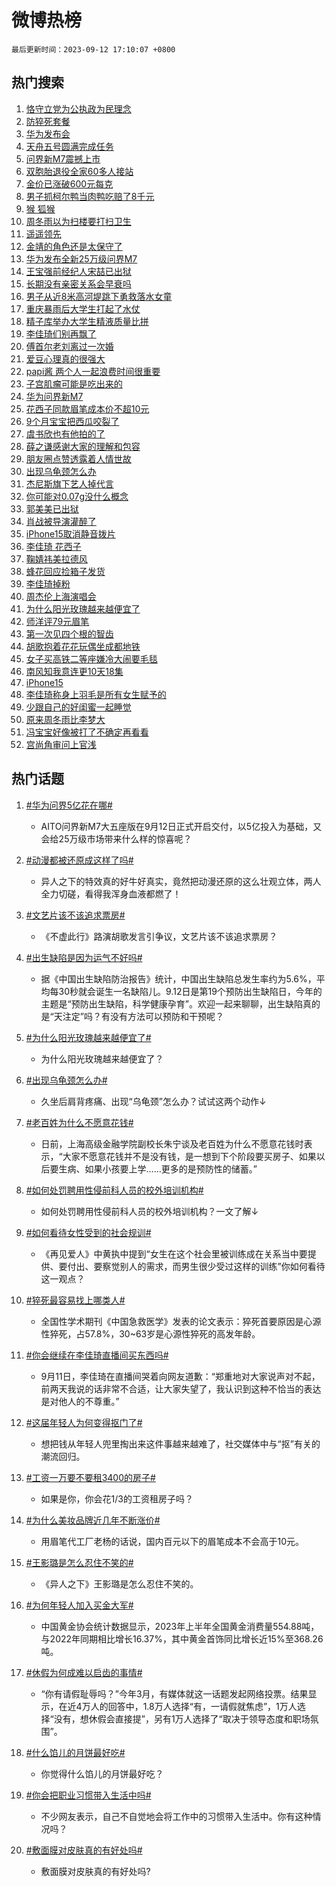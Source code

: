 # 微博热榜

`最后更新时间：2023-09-12 17:10:07 +0800`

## 热门搜索

1. [恪守立党为公执政为民理念](https://m.weibo.cn/search?containerid=100103type%3D1%26t%3D10%26q%3D%23%E6%81%AA%E5%AE%88%E7%AB%8B%E5%85%9A%E4%B8%BA%E5%85%AC%E6%89%A7%E6%94%BF%E4%B8%BA%E6%B0%91%E7%90%86%E5%BF%B5%23&stream_entry_id=51&isnewpage=1&extparam=seat%3D1%26dgr%3D0%26c_type%3D51%26cate%3D10103%26stream_entry_id%3D51%26pos%3D0%26filter_type%3Drealtimehot%26display_time%3D1694509805%26pre_seqid%3D16945098057840640492)
1. [防猝死套餐](https://m.weibo.cn/search?containerid=100103type%3D1%26t%3D10%26q%3D%E9%98%B2%E7%8C%9D%E6%AD%BB%E5%A5%97%E9%A4%90&stream_entry_id=31&isnewpage=1&extparam=seat%3D1%26dgr%3D0%26pos%3D0%26band_rank%3D1%26stream_entry_id%3D31%26lcate%3D5001%26filter_type%3Drealtimehot%26c_type%3D31%26q%3D%25E9%2598%25B2%25E7%258C%259D%25E6%25AD%25BB%25E5%25A5%2597%25E9%25A4%2590%26flag%3D16%26cate%3D5001%26realpos%3D1%26display_time%3D1694509805%26pre_seqid%3D16945098057840640492)
1. [华为发布会](https://m.weibo.cn/search?containerid=100103type%3D1%26t%3D10%26q%3D%E5%8D%8E%E4%B8%BA%E5%8F%91%E5%B8%83%E4%BC%9A&stream_entry_id=31&isnewpage=1&extparam=seat%3D1%26dgr%3D0%26pos%3D1%26band_rank%3D2%26stream_entry_id%3D31%26lcate%3D5001%26filter_type%3Drealtimehot%26c_type%3D31%26q%3D%25E5%258D%258E%25E4%25B8%25BA%25E5%258F%2591%25E5%25B8%2583%25E4%25BC%259A%26flag%3D16%26cate%3D5001%26realpos%3D2%26display_time%3D1694509805%26pre_seqid%3D16945098057840640492)
1. [天舟五号圆满完成任务](https://m.weibo.cn/search?containerid=100103type%3D1%26t%3D10%26q%3D%23%E5%A4%A9%E8%88%9F%E4%BA%94%E5%8F%B7%E5%9C%86%E6%BB%A1%E5%AE%8C%E6%88%90%E4%BB%BB%E5%8A%A1%23&stream_entry_id=31&isnewpage=1&extparam=seat%3D1%26dgr%3D0%26pos%3D2%26band_rank%3D3%26stream_entry_id%3D31%26lcate%3D5001%26filter_type%3Drealtimehot%26c_type%3D31%26q%3D%2523%25E5%25A4%25A9%25E8%2588%259F%25E4%25BA%2594%25E5%258F%25B7%25E5%259C%2586%25E6%25BB%25A1%25E5%25AE%258C%25E6%2588%2590%25E4%25BB%25BB%25E5%258A%25A1%2523%26flag%3D0%26cate%3D5001%26realpos%3D3%26display_time%3D1694509805%26pre_seqid%3D16945098057840640492)
1. [问界新M7震撼上市](https://m.weibo.cn/search?containerid=100103type%3D1%26t%3D10%26q%3D%23%E9%97%AE%E7%95%8C%E6%96%B0M7%E9%9C%87%E6%92%BC%E4%B8%8A%E5%B8%82%23&stream_entry_id=31&isnewpage=1&extparam=seat%3D1%26dgr%3D0%26pos%3D3%26band_rank%3D4%26is_ad_pos%3D1%26stream_entry_id%3D31%26lcate%3D5001%26filter_type%3Drealtimehot%26topic_ad%3D1%26c_type%3D31%26q%3D%2523%25E9%2597%25AE%25E7%2595%258C%25E6%2596%25B0M7%25E9%259C%2587%25E6%2592%25BC%25E4%25B8%258A%25E5%25B8%2582%2523%26cate%3D5001%26adid%3D202795%26display_time%3D1694509805%26pre_seqid%3D16945098057840640492)
1. [双胞胎退役全家60多人接站](https://m.weibo.cn/search?containerid=100103type%3D1%26t%3D10%26q%3D%23%E5%8F%8C%E8%83%9E%E8%83%8E%E9%80%80%E5%BD%B9%E5%85%A8%E5%AE%B660%E5%A4%9A%E4%BA%BA%E6%8E%A5%E7%AB%99%23&stream_entry_id=31&isnewpage=1&extparam=seat%3D1%26dgr%3D0%26pos%3D4%26band_rank%3D4%26stream_entry_id%3D31%26lcate%3D5001%26filter_type%3Drealtimehot%26c_type%3D31%26q%3D%2523%25E5%258F%258C%25E8%2583%259E%25E8%2583%258E%25E9%2580%2580%25E5%25BD%25B9%25E5%2585%25A8%25E5%25AE%25B660%25E5%25A4%259A%25E4%25BA%25BA%25E6%258E%25A5%25E7%25AB%2599%2523%26flag%3D32768%26cate%3D5001%26realpos%3D4%26display_time%3D1694509805%26pre_seqid%3D16945098057840640492)
1. [金价已涨破600元每克](https://m.weibo.cn/search?containerid=100103type%3D1%26t%3D10%26q%3D%23%E9%87%91%E4%BB%B7%E5%B7%B2%E6%B6%A8%E7%A0%B4600%E5%85%83%E6%AF%8F%E5%85%8B%23&stream_entry_id=31&isnewpage=1&extparam=seat%3D1%26dgr%3D0%26pos%3D5%26band_rank%3D5%26stream_entry_id%3D31%26lcate%3D5001%26filter_type%3Drealtimehot%26c_type%3D31%26q%3D%2523%25E9%2587%2591%25E4%25BB%25B7%25E5%25B7%25B2%25E6%25B6%25A8%25E7%25A0%25B4600%25E5%2585%2583%25E6%25AF%258F%25E5%2585%258B%2523%26flag%3D0%26cate%3D5001%26realpos%3D5%26display_time%3D1694509805%26pre_seqid%3D16945098057840640492)
1. [男子抓柯尔鸭当肉鸭吃赔了8千元](https://m.weibo.cn/search?containerid=100103type%3D1%26t%3D10%26q%3D%23%E7%94%B7%E5%AD%90%E6%8A%93%E6%9F%AF%E5%B0%94%E9%B8%AD%E5%BD%93%E8%82%89%E9%B8%AD%E5%90%83%E8%B5%94%E4%BA%868%E5%8D%83%E5%85%83%23&stream_entry_id=31&isnewpage=1&extparam=seat%3D1%26dgr%3D0%26pos%3D6%26band_rank%3D6%26stream_entry_id%3D31%26lcate%3D5001%26filter_type%3Drealtimehot%26c_type%3D31%26q%3D%2523%25E7%2594%25B7%25E5%25AD%2590%25E6%258A%2593%25E6%259F%25AF%25E5%25B0%2594%25E9%25B8%25AD%25E5%25BD%2593%25E8%2582%2589%25E9%25B8%25AD%25E5%2590%2583%25E8%25B5%2594%25E4%25BA%25868%25E5%258D%2583%25E5%2585%2583%2523%26flag%3D1%26cate%3D5001%26realpos%3D6%26display_time%3D1694509805%26pre_seqid%3D16945098057840640492)
1. [猴 狐猴](https://m.weibo.cn/search?containerid=100103type%3D1%26t%3D10%26q%3D%E7%8C%B4+%E7%8B%90%E7%8C%B4&stream_entry_id=31&isnewpage=1&extparam=seat%3D1%26dgr%3D0%26pos%3D7%26band_rank%3D7%26stream_entry_id%3D31%26lcate%3D5001%26filter_type%3Drealtimehot%26c_type%3D31%26q%3D%25E7%258C%25B4%2520%25E7%258B%2590%25E7%258C%25B4%26flag%3D0%26cate%3D5001%26realpos%3D7%26display_time%3D1694509805%26pre_seqid%3D16945098057840640492)
1. [周冬雨以为扫楼要打扫卫生](https://m.weibo.cn/search?containerid=100103type%3D1%26t%3D10%26q%3D%23%E5%91%A8%E5%86%AC%E9%9B%A8%E4%BB%A5%E4%B8%BA%E6%89%AB%E6%A5%BC%E8%A6%81%E6%89%93%E6%89%AB%E5%8D%AB%E7%94%9F%23&stream_entry_id=31&isnewpage=1&extparam=seat%3D1%26dgr%3D0%26pos%3D8%26band_rank%3D8%26stream_entry_id%3D31%26lcate%3D5001%26filter_type%3Drealtimehot%26c_type%3D31%26q%3D%2523%25E5%2591%25A8%25E5%2586%25AC%25E9%259B%25A8%25E4%25BB%25A5%25E4%25B8%25BA%25E6%2589%25AB%25E6%25A5%25BC%25E8%25A6%2581%25E6%2589%2593%25E6%2589%25AB%25E5%258D%25AB%25E7%2594%259F%2523%26flag%3D1%26cate%3D5001%26realpos%3D8%26display_time%3D1694509805%26pre_seqid%3D16945098057840640492)
1. [遥遥领先](https://m.weibo.cn/search?containerid=100103type%3D1%26t%3D10%26q%3D%E9%81%A5%E9%81%A5%E9%A2%86%E5%85%88&stream_entry_id=31&isnewpage=1&extparam=seat%3D1%26dgr%3D0%26pos%3D9%26band_rank%3D9%26stream_entry_id%3D31%26lcate%3D5001%26filter_type%3Drealtimehot%26c_type%3D31%26q%3D%25E9%2581%25A5%25E9%2581%25A5%25E9%25A2%2586%25E5%2585%2588%26flag%3D1%26cate%3D5001%26realpos%3D9%26display_time%3D1694509805%26pre_seqid%3D16945098057840640492)
1. [金靖的角色还是太保守了](https://m.weibo.cn/search?containerid=100103type%3D1%26t%3D10%26q%3D%E9%87%91%E9%9D%96%E7%9A%84%E8%A7%92%E8%89%B2%E8%BF%98%E6%98%AF%E5%A4%AA%E4%BF%9D%E5%AE%88%E4%BA%86&stream_entry_id=31&isnewpage=1&extparam=seat%3D1%26dgr%3D0%26pos%3D10%26band_rank%3D10%26stream_entry_id%3D31%26lcate%3D5001%26filter_type%3Drealtimehot%26c_type%3D31%26q%3D%25E9%2587%2591%25E9%259D%2596%25E7%259A%2584%25E8%25A7%2592%25E8%2589%25B2%25E8%25BF%2598%25E6%2598%25AF%25E5%25A4%25AA%25E4%25BF%259D%25E5%25AE%2588%25E4%25BA%2586%26flag%3D1%26cate%3D5001%26realpos%3D10%26display_time%3D1694509805%26pre_seqid%3D16945098057840640492)
1. [华为发布全新25万级问界M7](https://m.weibo.cn/search?containerid=100103type%3D1%26t%3D10%26q%3D%23%E5%8D%8E%E4%B8%BA%E5%8F%91%E5%B8%83%E5%85%A8%E6%96%B025%E4%B8%87%E7%BA%A7%E9%97%AE%E7%95%8CM7%23&stream_entry_id=31&isnewpage=1&extparam=seat%3D1%26dgr%3D0%26pos%3D11%26band_rank%3D11%26stream_entry_id%3D31%26lcate%3D5001%26filter_type%3Drealtimehot%26c_type%3D31%26q%3D%2523%25E5%258D%258E%25E4%25B8%25BA%25E5%258F%2591%25E5%25B8%2583%25E5%2585%25A8%25E6%2596%25B025%25E4%25B8%2587%25E7%25BA%25A7%25E9%2597%25AE%25E7%2595%258CM7%2523%26flag%3D0%26cate%3D5001%26adid%3D203112%26realpos%3D11%26display_time%3D1694509805%26pre_seqid%3D16945098057840640492)
1. [王宝强前经纪人宋喆已出狱](https://m.weibo.cn/search?containerid=100103type%3D1%26t%3D10%26q%3D%23%E7%8E%8B%E5%AE%9D%E5%BC%BA%E5%89%8D%E7%BB%8F%E7%BA%AA%E4%BA%BA%E5%AE%8B%E5%96%86%E5%B7%B2%E5%87%BA%E7%8B%B1%23&stream_entry_id=31&isnewpage=1&extparam=seat%3D1%26dgr%3D0%26pos%3D12%26band_rank%3D12%26stream_entry_id%3D31%26lcate%3D5001%26filter_type%3Drealtimehot%26c_type%3D31%26q%3D%2523%25E7%258E%258B%25E5%25AE%259D%25E5%25BC%25BA%25E5%2589%258D%25E7%25BB%258F%25E7%25BA%25AA%25E4%25BA%25BA%25E5%25AE%258B%25E5%2596%2586%25E5%25B7%25B2%25E5%2587%25BA%25E7%258B%25B1%2523%26flag%3D1%26cate%3D5001%26realpos%3D12%26display_time%3D1694509805%26pre_seqid%3D16945098057840640492)
1. [长期没有亲密关系会早衰吗](https://m.weibo.cn/search?containerid=100103type%3D1%26t%3D10%26q%3D%E9%95%BF%E6%9C%9F%E6%B2%A1%E6%9C%89%E4%BA%B2%E5%AF%86%E5%85%B3%E7%B3%BB%E4%BC%9A%E6%97%A9%E8%A1%B0%E5%90%97&stream_entry_id=31&isnewpage=1&extparam=seat%3D1%26dgr%3D0%26pos%3D13%26band_rank%3D13%26stream_entry_id%3D31%26lcate%3D5001%26filter_type%3Drealtimehot%26c_type%3D31%26q%3D%25E9%2595%25BF%25E6%259C%259F%25E6%25B2%25A1%25E6%259C%2589%25E4%25BA%25B2%25E5%25AF%2586%25E5%2585%25B3%25E7%25B3%25BB%25E4%25BC%259A%25E6%2597%25A9%25E8%25A1%25B0%25E5%2590%2597%26flag%3D2%26cate%3D5001%26realpos%3D13%26display_time%3D1694509805%26pre_seqid%3D16945098057840640492)
1. [男子从近8米高河堤跳下勇救落水女童](https://m.weibo.cn/search?containerid=100103type%3D1%26t%3D10%26q%3D%23%E7%94%B7%E5%AD%90%E4%BB%8E%E8%BF%918%E7%B1%B3%E9%AB%98%E6%B2%B3%E5%A0%A4%E8%B7%B3%E4%B8%8B%E5%8B%87%E6%95%91%E8%90%BD%E6%B0%B4%E5%A5%B3%E7%AB%A5%23&stream_entry_id=31&isnewpage=1&extparam=seat%3D1%26dgr%3D0%26pos%3D14%26band_rank%3D14%26stream_entry_id%3D31%26lcate%3D5001%26filter_type%3Drealtimehot%26c_type%3D31%26q%3D%2523%25E7%2594%25B7%25E5%25AD%2590%25E4%25BB%258E%25E8%25BF%25918%25E7%25B1%25B3%25E9%25AB%2598%25E6%25B2%25B3%25E5%25A0%25A4%25E8%25B7%25B3%25E4%25B8%258B%25E5%258B%2587%25E6%2595%2591%25E8%2590%25BD%25E6%25B0%25B4%25E5%25A5%25B3%25E7%25AB%25A5%2523%26flag%3D32768%26cate%3D5001%26realpos%3D14%26display_time%3D1694509805%26pre_seqid%3D16945098057840640492)
1. [重庆暴雨后大学生打起了水仗](https://m.weibo.cn/search?containerid=100103type%3D1%26t%3D10%26q%3D%23%E9%87%8D%E5%BA%86%E6%9A%B4%E9%9B%A8%E5%90%8E%E5%A4%A7%E5%AD%A6%E7%94%9F%E6%89%93%E8%B5%B7%E4%BA%86%E6%B0%B4%E4%BB%97%23&stream_entry_id=31&isnewpage=1&extparam=seat%3D1%26dgr%3D0%26pos%3D15%26band_rank%3D15%26stream_entry_id%3D31%26lcate%3D5001%26filter_type%3Drealtimehot%26c_type%3D31%26q%3D%2523%25E9%2587%258D%25E5%25BA%2586%25E6%259A%25B4%25E9%259B%25A8%25E5%2590%258E%25E5%25A4%25A7%25E5%25AD%25A6%25E7%2594%259F%25E6%2589%2593%25E8%25B5%25B7%25E4%25BA%2586%25E6%25B0%25B4%25E4%25BB%2597%2523%26flag%3D0%26cate%3D5001%26realpos%3D15%26display_time%3D1694509805%26pre_seqid%3D16945098057840640492)
1. [精子库举办大学生精液质量比拼](https://m.weibo.cn/search?containerid=100103type%3D1%26t%3D10%26q%3D%23%E7%B2%BE%E5%AD%90%E5%BA%93%E4%B8%BE%E5%8A%9E%E5%A4%A7%E5%AD%A6%E7%94%9F%E7%B2%BE%E6%B6%B2%E8%B4%A8%E9%87%8F%E6%AF%94%E6%8B%BC%23&stream_entry_id=31&isnewpage=1&extparam=seat%3D1%26dgr%3D0%26pos%3D16%26band_rank%3D16%26stream_entry_id%3D31%26lcate%3D5001%26filter_type%3Drealtimehot%26c_type%3D31%26q%3D%2523%25E7%25B2%25BE%25E5%25AD%2590%25E5%25BA%2593%25E4%25B8%25BE%25E5%258A%259E%25E5%25A4%25A7%25E5%25AD%25A6%25E7%2594%259F%25E7%25B2%25BE%25E6%25B6%25B2%25E8%25B4%25A8%25E9%2587%258F%25E6%25AF%2594%25E6%258B%25BC%2523%26flag%3D2%26cate%3D5001%26realpos%3D16%26display_time%3D1694509805%26pre_seqid%3D16945098057840640492)
1. [李佳琦们别再飘了](https://m.weibo.cn/search?containerid=100103type%3D1%26t%3D10%26q%3D%23%E6%9D%8E%E4%BD%B3%E7%90%A6%E4%BB%AC%E5%88%AB%E5%86%8D%E9%A3%98%E4%BA%86%23&stream_entry_id=31&isnewpage=1&extparam=seat%3D1%26dgr%3D0%26pos%3D17%26band_rank%3D17%26stream_entry_id%3D31%26lcate%3D5001%26filter_type%3Drealtimehot%26c_type%3D31%26q%3D%2523%25E6%259D%258E%25E4%25BD%25B3%25E7%2590%25A6%25E4%25BB%25AC%25E5%2588%25AB%25E5%2586%258D%25E9%25A3%2598%25E4%25BA%2586%2523%26flag%3D0%26cate%3D5001%26realpos%3D17%26display_time%3D1694509805%26pre_seqid%3D16945098057840640492)
1. [傅首尔老刘离过一次婚](https://m.weibo.cn/search?containerid=100103type%3D1%26t%3D10%26q%3D%23%E5%82%85%E9%A6%96%E5%B0%94%E8%80%81%E5%88%98%E7%A6%BB%E8%BF%87%E4%B8%80%E6%AC%A1%E5%A9%9A%23&stream_entry_id=31&isnewpage=1&extparam=seat%3D1%26dgr%3D0%26pos%3D18%26band_rank%3D18%26stream_entry_id%3D31%26lcate%3D5001%26filter_type%3Drealtimehot%26c_type%3D31%26q%3D%2523%25E5%2582%2585%25E9%25A6%2596%25E5%25B0%2594%25E8%2580%2581%25E5%2588%2598%25E7%25A6%25BB%25E8%25BF%2587%25E4%25B8%2580%25E6%25AC%25A1%25E5%25A9%259A%2523%26flag%3D0%26cate%3D5001%26realpos%3D18%26display_time%3D1694509805%26pre_seqid%3D16945098057840640492)
1. [爱豆心理真的很强大](https://m.weibo.cn/search?containerid=100103type%3D1%26t%3D10%26q%3D%E7%88%B1%E8%B1%86%E5%BF%83%E7%90%86%E7%9C%9F%E7%9A%84%E5%BE%88%E5%BC%BA%E5%A4%A7&stream_entry_id=31&isnewpage=1&extparam=seat%3D1%26dgr%3D0%26pos%3D19%26band_rank%3D19%26stream_entry_id%3D31%26lcate%3D5001%26filter_type%3Drealtimehot%26c_type%3D31%26q%3D%25E7%2588%25B1%25E8%25B1%2586%25E5%25BF%2583%25E7%2590%2586%25E7%259C%259F%25E7%259A%2584%25E5%25BE%2588%25E5%25BC%25BA%25E5%25A4%25A7%26flag%3D1%26cate%3D5001%26realpos%3D19%26display_time%3D1694509805%26pre_seqid%3D16945098057840640492)
1. [papi酱 两个人一起浪费时间很重要](https://m.weibo.cn/search?containerid=100103type%3D1%26t%3D10%26q%3Dpapi%E9%85%B1+%E4%B8%A4%E4%B8%AA%E4%BA%BA%E4%B8%80%E8%B5%B7%E6%B5%AA%E8%B4%B9%E6%97%B6%E9%97%B4%E5%BE%88%E9%87%8D%E8%A6%81&stream_entry_id=31&isnewpage=1&extparam=seat%3D1%26dgr%3D0%26pos%3D20%26band_rank%3D20%26stream_entry_id%3D31%26lcate%3D5001%26filter_type%3Drealtimehot%26c_type%3D31%26q%3Dpapi%25E9%2585%25B1%2520%25E4%25B8%25A4%25E4%25B8%25AA%25E4%25BA%25BA%25E4%25B8%2580%25E8%25B5%25B7%25E6%25B5%25AA%25E8%25B4%25B9%25E6%2597%25B6%25E9%2597%25B4%25E5%25BE%2588%25E9%2587%258D%25E8%25A6%2581%26flag%3D2%26cate%3D5001%26realpos%3D20%26display_time%3D1694509805%26pre_seqid%3D16945098057840640492)
1. [子宫肌瘤可能是吃出来的](https://m.weibo.cn/search?containerid=100103type%3D1%26t%3D10%26q%3D%23%E5%AD%90%E5%AE%AB%E8%82%8C%E7%98%A4%E5%8F%AF%E8%83%BD%E6%98%AF%E5%90%83%E5%87%BA%E6%9D%A5%E7%9A%84%23&stream_entry_id=31&isnewpage=1&extparam=seat%3D1%26dgr%3D0%26pos%3D21%26band_rank%3D21%26stream_entry_id%3D31%26lcate%3D5001%26filter_type%3Drealtimehot%26c_type%3D31%26q%3D%2523%25E5%25AD%2590%25E5%25AE%25AB%25E8%2582%258C%25E7%2598%25A4%25E5%258F%25AF%25E8%2583%25BD%25E6%2598%25AF%25E5%2590%2583%25E5%2587%25BA%25E6%259D%25A5%25E7%259A%2584%2523%26flag%3D1%26cate%3D5001%26realpos%3D21%26display_time%3D1694509805%26pre_seqid%3D16945098057840640492)
1. [华为问界新M7](https://m.weibo.cn/search?containerid=100103type%3D1%26t%3D10%26q%3D%E5%8D%8E%E4%B8%BA%E9%97%AE%E7%95%8C%E6%96%B0M7&stream_entry_id=31&isnewpage=1&extparam=seat%3D1%26dgr%3D0%26pos%3D22%26band_rank%3D22%26stream_entry_id%3D31%26lcate%3D5001%26filter_type%3Drealtimehot%26c_type%3D31%26q%3D%25E5%258D%258E%25E4%25B8%25BA%25E9%2597%25AE%25E7%2595%258C%25E6%2596%25B0M7%26flag%3D0%26cate%3D5001%26realpos%3D22%26display_time%3D1694509805%26pre_seqid%3D16945098057840640492)
1. [花西子同款眉笔成本价不超10元](https://m.weibo.cn/search?containerid=100103type%3D1%26t%3D10%26q%3D%23%E8%8A%B1%E8%A5%BF%E5%AD%90%E5%90%8C%E6%AC%BE%E7%9C%89%E7%AC%94%E6%88%90%E6%9C%AC%E4%BB%B7%E4%B8%8D%E8%B6%8510%E5%85%83%23&stream_entry_id=31&isnewpage=1&extparam=seat%3D1%26dgr%3D0%26pos%3D23%26band_rank%3D23%26stream_entry_id%3D31%26lcate%3D5001%26filter_type%3Drealtimehot%26c_type%3D31%26q%3D%2523%25E8%258A%25B1%25E8%25A5%25BF%25E5%25AD%2590%25E5%2590%258C%25E6%25AC%25BE%25E7%259C%2589%25E7%25AC%2594%25E6%2588%2590%25E6%259C%25AC%25E4%25BB%25B7%25E4%25B8%258D%25E8%25B6%258510%25E5%2585%2583%2523%26flag%3D1%26cate%3D5001%26realpos%3D23%26display_time%3D1694509805%26pre_seqid%3D16945098057840640492)
1. [9个月宝宝把西瓜咬裂了](https://m.weibo.cn/search?containerid=100103type%3D1%26t%3D10%26q%3D%239%E4%B8%AA%E6%9C%88%E5%AE%9D%E5%AE%9D%E6%8A%8A%E8%A5%BF%E7%93%9C%E5%92%AC%E8%A3%82%E4%BA%86%23&stream_entry_id=31&isnewpage=1&extparam=seat%3D1%26dgr%3D0%26pos%3D24%26band_rank%3D24%26stream_entry_id%3D31%26lcate%3D5001%26filter_type%3Drealtimehot%26c_type%3D31%26q%3D%25239%25E4%25B8%25AA%25E6%259C%2588%25E5%25AE%259D%25E5%25AE%259D%25E6%258A%258A%25E8%25A5%25BF%25E7%2593%259C%25E5%2592%25AC%25E8%25A3%2582%25E4%25BA%2586%2523%26flag%3D1%26cate%3D5001%26realpos%3D24%26display_time%3D1694509805%26pre_seqid%3D16945098057840640492)
1. [虞书欣也有他拍的了](https://m.weibo.cn/search?containerid=100103type%3D1%26t%3D10%26q%3D%E8%99%9E%E4%B9%A6%E6%AC%A3%E4%B9%9F%E6%9C%89%E4%BB%96%E6%8B%8D%E7%9A%84%E4%BA%86&stream_entry_id=31&isnewpage=1&extparam=seat%3D1%26dgr%3D0%26pos%3D25%26band_rank%3D25%26stream_entry_id%3D31%26lcate%3D5001%26filter_type%3Drealtimehot%26c_type%3D31%26q%3D%25E8%2599%259E%25E4%25B9%25A6%25E6%25AC%25A3%25E4%25B9%259F%25E6%259C%2589%25E4%25BB%2596%25E6%258B%258D%25E7%259A%2584%25E4%25BA%2586%26flag%3D0%26cate%3D5001%26realpos%3D25%26display_time%3D1694509805%26pre_seqid%3D16945098057840640492)
1. [薛之谦感谢大家的理解和包容](https://m.weibo.cn/search?containerid=100103type%3D1%26t%3D10%26q%3D%23%E8%96%9B%E4%B9%8B%E8%B0%A6%E6%84%9F%E8%B0%A2%E5%A4%A7%E5%AE%B6%E7%9A%84%E7%90%86%E8%A7%A3%E5%92%8C%E5%8C%85%E5%AE%B9%23&stream_entry_id=31&isnewpage=1&extparam=seat%3D1%26dgr%3D0%26pos%3D26%26band_rank%3D26%26stream_entry_id%3D31%26lcate%3D5001%26filter_type%3Drealtimehot%26c_type%3D31%26q%3D%2523%25E8%2596%259B%25E4%25B9%258B%25E8%25B0%25A6%25E6%2584%259F%25E8%25B0%25A2%25E5%25A4%25A7%25E5%25AE%25B6%25E7%259A%2584%25E7%2590%2586%25E8%25A7%25A3%25E5%2592%258C%25E5%258C%2585%25E5%25AE%25B9%2523%26flag%3D1%26cate%3D5001%26realpos%3D26%26display_time%3D1694509805%26pre_seqid%3D16945098057840640492)
1. [朋友圈点赞透露着人情世故](https://m.weibo.cn/search?containerid=100103type%3D1%26t%3D10%26q%3D%23%E6%9C%8B%E5%8F%8B%E5%9C%88%E7%82%B9%E8%B5%9E%E9%80%8F%E9%9C%B2%E7%9D%80%E4%BA%BA%E6%83%85%E4%B8%96%E6%95%85%23&stream_entry_id=31&isnewpage=1&extparam=seat%3D1%26dgr%3D0%26pos%3D27%26band_rank%3D27%26stream_entry_id%3D31%26lcate%3D5001%26filter_type%3Drealtimehot%26c_type%3D31%26q%3D%2523%25E6%259C%258B%25E5%258F%258B%25E5%259C%2588%25E7%2582%25B9%25E8%25B5%259E%25E9%2580%258F%25E9%259C%25B2%25E7%259D%2580%25E4%25BA%25BA%25E6%2583%2585%25E4%25B8%2596%25E6%2595%2585%2523%26flag%3D0%26cate%3D5001%26realpos%3D27%26display_time%3D1694509805%26pre_seqid%3D16945098057840640492)
1. [出现乌龟颈怎么办](https://m.weibo.cn/search?containerid=100103type%3D1%26t%3D10%26q%3D%23%E5%87%BA%E7%8E%B0%E4%B9%8C%E9%BE%9F%E9%A2%88%E6%80%8E%E4%B9%88%E5%8A%9E%23&stream_entry_id=31&isnewpage=1&extparam=seat%3D1%26dgr%3D0%26pos%3D28%26band_rank%3D28%26stream_entry_id%3D31%26lcate%3D5001%26filter_type%3Drealtimehot%26c_type%3D31%26q%3D%2523%25E5%2587%25BA%25E7%258E%25B0%25E4%25B9%258C%25E9%25BE%259F%25E9%25A2%2588%25E6%2580%258E%25E4%25B9%2588%25E5%258A%259E%2523%26flag%3D1%26cate%3D5001%26realpos%3D28%26display_time%3D1694509805%26pre_seqid%3D16945098057840640492)
1. [杰尼斯旗下艺人掉代言](https://m.weibo.cn/search?containerid=100103type%3D1%26t%3D10%26q%3D%23%E6%9D%B0%E5%B0%BC%E6%96%AF%E6%97%97%E4%B8%8B%E8%89%BA%E4%BA%BA%E6%8E%89%E4%BB%A3%E8%A8%80%23&stream_entry_id=31&isnewpage=1&extparam=seat%3D1%26dgr%3D0%26pos%3D29%26band_rank%3D29%26stream_entry_id%3D31%26lcate%3D5001%26filter_type%3Drealtimehot%26c_type%3D31%26q%3D%2523%25E6%259D%25B0%25E5%25B0%25BC%25E6%2596%25AF%25E6%2597%2597%25E4%25B8%258B%25E8%2589%25BA%25E4%25BA%25BA%25E6%258E%2589%25E4%25BB%25A3%25E8%25A8%2580%2523%26flag%3D1%26cate%3D5001%26realpos%3D29%26display_time%3D1694509805%26pre_seqid%3D16945098057840640492)
1. [你可能对0.07g没什么概念](https://m.weibo.cn/search?containerid=100103type%3D1%26t%3D10%26q%3D%23%E4%BD%A0%E5%8F%AF%E8%83%BD%E5%AF%B90.07g%E6%B2%A1%E4%BB%80%E4%B9%88%E6%A6%82%E5%BF%B5%23&stream_entry_id=31&isnewpage=1&extparam=seat%3D1%26dgr%3D0%26pos%3D30%26band_rank%3D30%26stream_entry_id%3D31%26lcate%3D5001%26filter_type%3Drealtimehot%26c_type%3D31%26q%3D%2523%25E4%25BD%25A0%25E5%258F%25AF%25E8%2583%25BD%25E5%25AF%25B90.07g%25E6%25B2%25A1%25E4%25BB%2580%25E4%25B9%2588%25E6%25A6%2582%25E5%25BF%25B5%2523%26flag%3D0%26cate%3D5001%26realpos%3D30%26display_time%3D1694509805%26pre_seqid%3D16945098057840640492)
1. [郭美美已出狱](https://m.weibo.cn/search?containerid=100103type%3D1%26t%3D10%26q%3D%23%E9%83%AD%E7%BE%8E%E7%BE%8E%E5%B7%B2%E5%87%BA%E7%8B%B1%23&stream_entry_id=31&isnewpage=1&extparam=seat%3D1%26dgr%3D0%26pos%3D31%26band_rank%3D31%26stream_entry_id%3D31%26lcate%3D5001%26filter_type%3Drealtimehot%26c_type%3D31%26q%3D%2523%25E9%2583%25AD%25E7%25BE%258E%25E7%25BE%258E%25E5%25B7%25B2%25E5%2587%25BA%25E7%258B%25B1%2523%26flag%3D1%26cate%3D5001%26realpos%3D31%26display_time%3D1694509805%26pre_seqid%3D16945098057840640492)
1. [肖战被导演灌醉了](https://m.weibo.cn/search?containerid=100103type%3D1%26t%3D10%26q%3D%23%E8%82%96%E6%88%98%E8%A2%AB%E5%AF%BC%E6%BC%94%E7%81%8C%E9%86%89%E4%BA%86%23&stream_entry_id=31&isnewpage=1&extparam=seat%3D1%26dgr%3D0%26pos%3D32%26band_rank%3D32%26stream_entry_id%3D31%26lcate%3D5001%26filter_type%3Drealtimehot%26c_type%3D31%26q%3D%2523%25E8%2582%2596%25E6%2588%2598%25E8%25A2%25AB%25E5%25AF%25BC%25E6%25BC%2594%25E7%2581%258C%25E9%2586%2589%25E4%25BA%2586%2523%26flag%3D0%26cate%3D5001%26realpos%3D32%26display_time%3D1694509805%26pre_seqid%3D16945098057840640492)
1. [iPhone15取消静音拨片](https://m.weibo.cn/search?containerid=100103type%3D1%26t%3D10%26q%3D%23iPhone15%E5%8F%96%E6%B6%88%E9%9D%99%E9%9F%B3%E6%8B%A8%E7%89%87%23&stream_entry_id=31&isnewpage=1&extparam=seat%3D1%26dgr%3D0%26pos%3D33%26band_rank%3D33%26stream_entry_id%3D31%26lcate%3D5001%26filter_type%3Drealtimehot%26c_type%3D31%26q%3D%2523iPhone15%25E5%258F%2596%25E6%25B6%2588%25E9%259D%2599%25E9%259F%25B3%25E6%258B%25A8%25E7%2589%2587%2523%26flag%3D0%26cate%3D5001%26realpos%3D33%26display_time%3D1694509805%26pre_seqid%3D16945098057840640492)
1. [李佳琦 花西子](https://m.weibo.cn/search?containerid=100103type%3D1%26t%3D10%26q%3D%E6%9D%8E%E4%BD%B3%E7%90%A6+%E8%8A%B1%E8%A5%BF%E5%AD%90&stream_entry_id=31&isnewpage=1&extparam=seat%3D1%26dgr%3D0%26pos%3D34%26band_rank%3D34%26stream_entry_id%3D31%26lcate%3D5001%26filter_type%3Drealtimehot%26c_type%3D31%26q%3D%25E6%259D%258E%25E4%25BD%25B3%25E7%2590%25A6%2520%25E8%258A%25B1%25E8%25A5%25BF%25E5%25AD%2590%26flag%3D0%26cate%3D5001%26realpos%3D34%26display_time%3D1694509805%26pre_seqid%3D16945098057840640492)
1. [鞠婧祎美拉德风](https://m.weibo.cn/search?containerid=100103type%3D1%26t%3D10%26q%3D%23%E9%9E%A0%E5%A9%A7%E7%A5%8E%E7%BE%8E%E6%8B%89%E5%BE%B7%E9%A3%8E%23&stream_entry_id=31&isnewpage=1&extparam=seat%3D1%26dgr%3D0%26pos%3D35%26band_rank%3D35%26stream_entry_id%3D31%26lcate%3D5001%26filter_type%3Drealtimehot%26c_type%3D31%26q%3D%2523%25E9%259E%25A0%25E5%25A9%25A7%25E7%25A5%258E%25E7%25BE%258E%25E6%258B%2589%25E5%25BE%25B7%25E9%25A3%258E%2523%26flag%3D1%26cate%3D5001%26realpos%3D35%26display_time%3D1694509805%26pre_seqid%3D16945098057840640492)
1. [蜂花回应捡箱子发货](https://m.weibo.cn/search?containerid=100103type%3D1%26t%3D10%26q%3D%23%E8%9C%82%E8%8A%B1%E5%9B%9E%E5%BA%94%E6%8D%A1%E7%AE%B1%E5%AD%90%E5%8F%91%E8%B4%A7%23&stream_entry_id=31&isnewpage=1&extparam=seat%3D1%26dgr%3D0%26pos%3D36%26band_rank%3D36%26stream_entry_id%3D31%26lcate%3D5001%26filter_type%3Drealtimehot%26c_type%3D31%26q%3D%2523%25E8%259C%2582%25E8%258A%25B1%25E5%259B%259E%25E5%25BA%2594%25E6%258D%25A1%25E7%25AE%25B1%25E5%25AD%2590%25E5%258F%2591%25E8%25B4%25A7%2523%26flag%3D0%26cate%3D5001%26realpos%3D36%26display_time%3D1694509805%26pre_seqid%3D16945098057840640492)
1. [李佳琦掉粉](https://m.weibo.cn/search?containerid=100103type%3D1%26t%3D10%26q%3D%E6%9D%8E%E4%BD%B3%E7%90%A6%E6%8E%89%E7%B2%89&stream_entry_id=31&isnewpage=1&extparam=seat%3D1%26dgr%3D0%26pos%3D37%26band_rank%3D37%26stream_entry_id%3D31%26lcate%3D5001%26filter_type%3Drealtimehot%26c_type%3D31%26q%3D%25E6%259D%258E%25E4%25BD%25B3%25E7%2590%25A6%25E6%258E%2589%25E7%25B2%2589%26flag%3D0%26cate%3D5001%26realpos%3D37%26display_time%3D1694509805%26pre_seqid%3D16945098057840640492)
1. [周杰伦上海演唱会](https://m.weibo.cn/search?containerid=100103type%3D1%26t%3D10%26q%3D%E5%91%A8%E6%9D%B0%E4%BC%A6%E4%B8%8A%E6%B5%B7%E6%BC%94%E5%94%B1%E4%BC%9A&stream_entry_id=31&isnewpage=1&extparam=seat%3D1%26dgr%3D0%26pos%3D38%26band_rank%3D38%26stream_entry_id%3D31%26lcate%3D5001%26filter_type%3Drealtimehot%26c_type%3D31%26q%3D%25E5%2591%25A8%25E6%259D%25B0%25E4%25BC%25A6%25E4%25B8%258A%25E6%25B5%25B7%25E6%25BC%2594%25E5%2594%25B1%25E4%25BC%259A%26flag%3D0%26cate%3D5001%26realpos%3D38%26display_time%3D1694509805%26pre_seqid%3D16945098057840640492)
1. [为什么阳光玫瑰越来越便宜了](https://m.weibo.cn/search?containerid=100103type%3D1%26t%3D10%26q%3D%23%E4%B8%BA%E4%BB%80%E4%B9%88%E9%98%B3%E5%85%89%E7%8E%AB%E7%91%B0%E8%B6%8A%E6%9D%A5%E8%B6%8A%E4%BE%BF%E5%AE%9C%E4%BA%86%23&stream_entry_id=31&isnewpage=1&extparam=seat%3D1%26dgr%3D0%26pos%3D39%26band_rank%3D39%26stream_entry_id%3D31%26lcate%3D5001%26filter_type%3Drealtimehot%26c_type%3D31%26q%3D%2523%25E4%25B8%25BA%25E4%25BB%2580%25E4%25B9%2588%25E9%2598%25B3%25E5%2585%2589%25E7%258E%25AB%25E7%2591%25B0%25E8%25B6%258A%25E6%259D%25A5%25E8%25B6%258A%25E4%25BE%25BF%25E5%25AE%259C%25E4%25BA%2586%2523%26flag%3D0%26cate%3D5001%26realpos%3D39%26display_time%3D1694509805%26pre_seqid%3D16945098057840640492)
1. [师洋评79元眉笔](https://m.weibo.cn/search?containerid=100103type%3D1%26t%3D10%26q%3D%23%E5%B8%88%E6%B4%8B%E8%AF%8479%E5%85%83%E7%9C%89%E7%AC%94%23&stream_entry_id=31&isnewpage=1&extparam=seat%3D1%26dgr%3D0%26pos%3D40%26band_rank%3D40%26stream_entry_id%3D31%26lcate%3D5001%26filter_type%3Drealtimehot%26c_type%3D31%26q%3D%2523%25E5%25B8%2588%25E6%25B4%258B%25E8%25AF%258479%25E5%2585%2583%25E7%259C%2589%25E7%25AC%2594%2523%26flag%3D0%26cate%3D5001%26realpos%3D40%26display_time%3D1694509805%26pre_seqid%3D16945098057840640492)
1. [第一次见四个根的智齿](https://m.weibo.cn/search?containerid=100103type%3D1%26t%3D10%26q%3D%23%E7%AC%AC%E4%B8%80%E6%AC%A1%E8%A7%81%E5%9B%9B%E4%B8%AA%E6%A0%B9%E7%9A%84%E6%99%BA%E9%BD%BF%23&stream_entry_id=31&isnewpage=1&extparam=seat%3D1%26dgr%3D0%26pos%3D41%26band_rank%3D41%26stream_entry_id%3D31%26lcate%3D5001%26filter_type%3Drealtimehot%26c_type%3D31%26q%3D%2523%25E7%25AC%25AC%25E4%25B8%2580%25E6%25AC%25A1%25E8%25A7%2581%25E5%259B%259B%25E4%25B8%25AA%25E6%25A0%25B9%25E7%259A%2584%25E6%2599%25BA%25E9%25BD%25BF%2523%26flag%3D0%26cate%3D5001%26realpos%3D41%26display_time%3D1694509805%26pre_seqid%3D16945098057840640492)
1. [胡歌抱着花花玩偶坐成都地铁](https://m.weibo.cn/search?containerid=100103type%3D1%26t%3D10%26q%3D%23%E8%83%A1%E6%AD%8C%E6%8A%B1%E7%9D%80%E8%8A%B1%E8%8A%B1%E7%8E%A9%E5%81%B6%E5%9D%90%E6%88%90%E9%83%BD%E5%9C%B0%E9%93%81%23&stream_entry_id=31&isnewpage=1&extparam=seat%3D1%26dgr%3D0%26pos%3D42%26band_rank%3D42%26stream_entry_id%3D31%26lcate%3D5001%26filter_type%3Drealtimehot%26c_type%3D31%26q%3D%2523%25E8%2583%25A1%25E6%25AD%258C%25E6%258A%25B1%25E7%259D%2580%25E8%258A%25B1%25E8%258A%25B1%25E7%258E%25A9%25E5%2581%25B6%25E5%259D%2590%25E6%2588%2590%25E9%2583%25BD%25E5%259C%25B0%25E9%2593%2581%2523%26flag%3D1%26cate%3D5001%26realpos%3D42%26display_time%3D1694509805%26pre_seqid%3D16945098057840640492)
1. [女子买高铁二等座嫌冷大闹要毛毯](https://m.weibo.cn/search?containerid=100103type%3D1%26t%3D10%26q%3D%23%E5%A5%B3%E5%AD%90%E4%B9%B0%E9%AB%98%E9%93%81%E4%BA%8C%E7%AD%89%E5%BA%A7%E5%AB%8C%E5%86%B7%E5%A4%A7%E9%97%B9%E8%A6%81%E6%AF%9B%E6%AF%AF%23&stream_entry_id=31&isnewpage=1&extparam=seat%3D1%26dgr%3D0%26pos%3D43%26band_rank%3D43%26stream_entry_id%3D31%26lcate%3D5001%26filter_type%3Drealtimehot%26c_type%3D31%26q%3D%2523%25E5%25A5%25B3%25E5%25AD%2590%25E4%25B9%25B0%25E9%25AB%2598%25E9%2593%2581%25E4%25BA%258C%25E7%25AD%2589%25E5%25BA%25A7%25E5%25AB%258C%25E5%2586%25B7%25E5%25A4%25A7%25E9%2597%25B9%25E8%25A6%2581%25E6%25AF%259B%25E6%25AF%25AF%2523%26flag%3D0%26cate%3D5001%26realpos%3D43%26display_time%3D1694509805%26pre_seqid%3D16945098057840640492)
1. [南风知我意连更10天18集](https://m.weibo.cn/search?containerid=100103type%3D1%26t%3D10%26q%3D%23%E5%8D%97%E9%A3%8E%E7%9F%A5%E6%88%91%E6%84%8F%E8%BF%9E%E6%9B%B410%E5%A4%A918%E9%9B%86%23&stream_entry_id=31&isnewpage=1&extparam=seat%3D1%26dgr%3D0%26pos%3D44%26band_rank%3D44%26stream_entry_id%3D31%26lcate%3D5001%26filter_type%3Drealtimehot%26c_type%3D31%26q%3D%2523%25E5%258D%2597%25E9%25A3%258E%25E7%259F%25A5%25E6%2588%2591%25E6%2584%258F%25E8%25BF%259E%25E6%259B%25B410%25E5%25A4%25A918%25E9%259B%2586%2523%26flag%3D0%26cate%3D5001%26realpos%3D44%26display_time%3D1694509805%26pre_seqid%3D16945098057840640492)
1. [iPhone15](https://m.weibo.cn/search?containerid=100103type%3D1%26t%3D10%26q%3D%23iPhone15%23&stream_entry_id=31&isnewpage=1&extparam=seat%3D1%26dgr%3D0%26pos%3D45%26band_rank%3D45%26stream_entry_id%3D31%26lcate%3D5001%26filter_type%3Drealtimehot%26c_type%3D31%26q%3D%2523iPhone15%2523%26flag%3D0%26cate%3D5001%26realpos%3D45%26display_time%3D1694509805%26pre_seqid%3D16945098057840640492)
1. [李佳琦称身上羽毛是所有女生赋予的](https://m.weibo.cn/search?containerid=100103type%3D1%26t%3D10%26q%3D%23%E6%9D%8E%E4%BD%B3%E7%90%A6%E7%A7%B0%E8%BA%AB%E4%B8%8A%E7%BE%BD%E6%AF%9B%E6%98%AF%E6%89%80%E6%9C%89%E5%A5%B3%E7%94%9F%E8%B5%8B%E4%BA%88%E7%9A%84%23&stream_entry_id=31&isnewpage=1&extparam=seat%3D1%26dgr%3D0%26pos%3D46%26band_rank%3D46%26stream_entry_id%3D31%26lcate%3D5001%26filter_type%3Drealtimehot%26c_type%3D31%26q%3D%2523%25E6%259D%258E%25E4%25BD%25B3%25E7%2590%25A6%25E7%25A7%25B0%25E8%25BA%25AB%25E4%25B8%258A%25E7%25BE%25BD%25E6%25AF%259B%25E6%2598%25AF%25E6%2589%2580%25E6%259C%2589%25E5%25A5%25B3%25E7%2594%259F%25E8%25B5%258B%25E4%25BA%2588%25E7%259A%2584%2523%26flag%3D0%26cate%3D5001%26realpos%3D46%26display_time%3D1694509805%26pre_seqid%3D16945098057840640492)
1. [少跟自己的好闺蜜一起睡觉](https://m.weibo.cn/search?containerid=100103type%3D1%26t%3D10%26q%3D%E5%B0%91%E8%B7%9F%E8%87%AA%E5%B7%B1%E7%9A%84%E5%A5%BD%E9%97%BA%E8%9C%9C%E4%B8%80%E8%B5%B7%E7%9D%A1%E8%A7%89&stream_entry_id=31&isnewpage=1&extparam=seat%3D1%26dgr%3D0%26pos%3D47%26band_rank%3D47%26stream_entry_id%3D31%26lcate%3D5001%26filter_type%3Drealtimehot%26c_type%3D31%26q%3D%25E5%25B0%2591%25E8%25B7%259F%25E8%2587%25AA%25E5%25B7%25B1%25E7%259A%2584%25E5%25A5%25BD%25E9%2597%25BA%25E8%259C%259C%25E4%25B8%2580%25E8%25B5%25B7%25E7%259D%25A1%25E8%25A7%2589%26flag%3D1%26cate%3D5001%26realpos%3D47%26display_time%3D1694509805%26pre_seqid%3D16945098057840640492)
1. [原来周冬雨比李梦大](https://m.weibo.cn/search?containerid=100103type%3D1%26t%3D10%26q%3D%23%E5%8E%9F%E6%9D%A5%E5%91%A8%E5%86%AC%E9%9B%A8%E6%AF%94%E6%9D%8E%E6%A2%A6%E5%A4%A7%23&stream_entry_id=31&isnewpage=1&extparam=seat%3D1%26dgr%3D0%26pos%3D48%26band_rank%3D48%26stream_entry_id%3D31%26lcate%3D5001%26filter_type%3Drealtimehot%26c_type%3D31%26q%3D%2523%25E5%258E%259F%25E6%259D%25A5%25E5%2591%25A8%25E5%2586%25AC%25E9%259B%25A8%25E6%25AF%2594%25E6%259D%258E%25E6%25A2%25A6%25E5%25A4%25A7%2523%26flag%3D1%26cate%3D5001%26realpos%3D48%26display_time%3D1694509805%26pre_seqid%3D16945098057840640492)
1. [冯宝宝好像被打了不确定再看看](https://m.weibo.cn/search?containerid=100103type%3D1%26t%3D10%26q%3D%23%E5%86%AF%E5%AE%9D%E5%AE%9D%E5%A5%BD%E5%83%8F%E8%A2%AB%E6%89%93%E4%BA%86%E4%B8%8D%E7%A1%AE%E5%AE%9A%E5%86%8D%E7%9C%8B%E7%9C%8B%23&stream_entry_id=31&isnewpage=1&extparam=seat%3D1%26dgr%3D0%26pos%3D49%26band_rank%3D49%26stream_entry_id%3D31%26lcate%3D5001%26filter_type%3Drealtimehot%26c_type%3D31%26q%3D%2523%25E5%2586%25AF%25E5%25AE%259D%25E5%25AE%259D%25E5%25A5%25BD%25E5%2583%258F%25E8%25A2%25AB%25E6%2589%2593%25E4%25BA%2586%25E4%25B8%258D%25E7%25A1%25AE%25E5%25AE%259A%25E5%2586%258D%25E7%259C%258B%25E7%259C%258B%2523%26flag%3D0%26cate%3D5001%26realpos%3D49%26display_time%3D1694509805%26pre_seqid%3D16945098057840640492)
1. [宫尚角审问上官浅](https://m.weibo.cn/search?containerid=100103type%3D1%26t%3D10%26q%3D%23%E5%AE%AB%E5%B0%9A%E8%A7%92%E5%AE%A1%E9%97%AE%E4%B8%8A%E5%AE%98%E6%B5%85%23&stream_entry_id=31&isnewpage=1&extparam=seat%3D1%26dgr%3D0%26pos%3D50%26band_rank%3D50%26stream_entry_id%3D31%26lcate%3D5001%26filter_type%3Drealtimehot%26c_type%3D31%26q%3D%2523%25E5%25AE%25AB%25E5%25B0%259A%25E8%25A7%2592%25E5%25AE%25A1%25E9%2597%25AE%25E4%25B8%258A%25E5%25AE%2598%25E6%25B5%2585%2523%26flag%3D1%26cate%3D5001%26realpos%3D50%26display_time%3D1694509805%26pre_seqid%3D16945098057840640492)

## 热门话题

1. [#华为问界5亿花在哪#](https://m.weibo.cn/search?containerid=231522type%3D1%26t%3D10%26q%3D%23%E5%8D%8E%E4%B8%BA%E9%97%AE%E7%95%8C5%E4%BA%BF%E8%8A%B1%E5%9C%A8%E5%93%AA%23&stream_entry_id=128&isnewpage=1&extparam=seat%3D1%26pos%3D1-0-0%26unitid%3D1694507927935%26cate%3D5004%26dgr%3D0%26c_type%3D128%26lcate%3D5004%26display_time%3D1694509807%26pre_seqid%3D169450980715304821111)
    - AITO问界新M7大五座版在9月12日正式开启交付，以5亿投入为基础，又会给25万级市场带来什么样的惊喜呢？

1. [#动漫都被还原成这样了吗#](https://m.weibo.cn/search?containerid=231522type%3D1%26t%3D10%26q%3D%23%E5%8A%A8%E6%BC%AB%E9%83%BD%E8%A2%AB%E8%BF%98%E5%8E%9F%E6%88%90%E8%BF%99%E6%A0%B7%E4%BA%86%E5%90%97%23&stream_entry_id=128&isnewpage=1&extparam=seat%3D1%26pos%3D1-0-1%26unitid%3D1694482639636%26cate%3D5004%26dgr%3D0%26c_type%3D128%26lcate%3D5004%26display_time%3D1694509807%26pre_seqid%3D169450980715304821111)
    - 异人之下的特效真的好牛好真实，竟然把动漫还原的这么壮观立体，两人全力切磋，看得我浑身血液都燃了！

1. [#文艺片该不该追求票房#](https://m.weibo.cn/search?containerid=231522type%3D1%26t%3D10%26q%3D%23%E6%96%87%E8%89%BA%E7%89%87%E8%AF%A5%E4%B8%8D%E8%AF%A5%E8%BF%BD%E6%B1%82%E7%A5%A8%E6%88%BF%23&stream_entry_id=128&isnewpage=1&extparam=seat%3D1%26pos%3D1-0-2%26unitid%3D1694487168663%26cate%3D5004%26dgr%3D0%26c_type%3D128%26lcate%3D5004%26display_time%3D1694509807%26pre_seqid%3D169450980715304821111)
    - 《不虚此行》路演胡歌发言引争议，文艺片该不该追求票房？

1. [#出生缺陷是因为运气不好吗#](https://m.weibo.cn/search?containerid=231522type%3D1%26t%3D10%26q%3D%23%E5%87%BA%E7%94%9F%E7%BC%BA%E9%99%B7%E6%98%AF%E5%9B%A0%E4%B8%BA%E8%BF%90%E6%B0%94%E4%B8%8D%E5%A5%BD%E5%90%97%23&stream_entry_id=128&isnewpage=1&extparam=seat%3D1%26pos%3D1-0-3%26unitid%3D1694498585597%26cate%3D5004%26dgr%3D0%26c_type%3D128%26lcate%3D5004%26display_time%3D1694509807%26pre_seqid%3D169450980715304821111)
    - 据《中国出生缺陷防治报告》统计，中国出生缺陷总发生率约为5.6%，平均每30秒就会诞生一名缺陷儿。9.12日是第19个预防出生缺陷日，今年的主题是“预防出生缺陷，科学健康孕育”。欢迎一起来聊聊，出生缺陷真的是“天注定”吗？有没有方法可以预防和干预呢？

1. [#为什么阳光玫瑰越来越便宜了#](https://m.weibo.cn/search?containerid=231522type%3D1%26t%3D10%26q%3D%23%E4%B8%BA%E4%BB%80%E4%B9%88%E9%98%B3%E5%85%89%E7%8E%AB%E7%91%B0%E8%B6%8A%E6%9D%A5%E8%B6%8A%E4%BE%BF%E5%AE%9C%E4%BA%86%23&stream_entry_id=128&isnewpage=1&extparam=seat%3D1%26pos%3D1-0-4%26unitid%3D1694490445050%26cate%3D5004%26dgr%3D0%26c_type%3D128%26lcate%3D5004%26display_time%3D1694509807%26pre_seqid%3D169450980715304821111)
    - 为什么阳光玫瑰越来越便宜了？

1. [#出现乌龟颈怎么办#](https://m.weibo.cn/search?containerid=231522type%3D1%26t%3D10%26q%3D%23%E5%87%BA%E7%8E%B0%E4%B9%8C%E9%BE%9F%E9%A2%88%E6%80%8E%E4%B9%88%E5%8A%9E%23&stream_entry_id=128&isnewpage=1&extparam=seat%3D1%26pos%3D1-0-5%26unitid%3D1694506372247%26cate%3D5004%26dgr%3D0%26c_type%3D128%26lcate%3D5004%26display_time%3D1694509807%26pre_seqid%3D169450980715304821111)
    - 久坐后肩背疼痛、出现“乌龟颈”怎么办？试试这两个动作↓

1. [#老百姓为什么不愿意花钱#](https://m.weibo.cn/search?containerid=231522type%3D1%26t%3D10%26q%3D%23%E8%80%81%E7%99%BE%E5%A7%93%E4%B8%BA%E4%BB%80%E4%B9%88%E4%B8%8D%E6%84%BF%E6%84%8F%E8%8A%B1%E9%92%B1%23&stream_entry_id=128&isnewpage=1&extparam=seat%3D1%26pos%3D1-0-6%26unitid%3D1694482937964%26cate%3D5004%26dgr%3D0%26c_type%3D128%26lcate%3D5004%26display_time%3D1694509807%26pre_seqid%3D169450980715304821111)
    - 日前，上海高级金融学院副校长朱宁谈及老百姓为什么不愿意花钱时表示，“大家不愿意花钱并不是没有钱，是一想到下个阶段要买房子、如果以后要生病、如果小孩要上学……更多的是预防性的储蓄。”

1. [#如何处罚聘用性侵前科人员的校外培训机构#](https://m.weibo.cn/search?containerid=231522type%3D1%26t%3D10%26q%3D%23%E5%A6%82%E4%BD%95%E5%A4%84%E7%BD%9A%E8%81%98%E7%94%A8%E6%80%A7%E4%BE%B5%E5%89%8D%E7%A7%91%E4%BA%BA%E5%91%98%E7%9A%84%E6%A0%A1%E5%A4%96%E5%9F%B9%E8%AE%AD%E6%9C%BA%E6%9E%84%23&stream_entry_id=128&isnewpage=1&extparam=seat%3D1%26pos%3D1-0-7%26unitid%3D1694495572752%26cate%3D5004%26dgr%3D0%26c_type%3D128%26lcate%3D5004%26display_time%3D1694509807%26pre_seqid%3D169450980715304821111)
    - 如何处罚聘用性侵前科人员的校外培训机构？一文了解↓

1. [#如何看待女性受到的社会规训#](https://m.weibo.cn/search?containerid=231522type%3D1%26t%3D10%26q%3D%23%E5%A6%82%E4%BD%95%E7%9C%8B%E5%BE%85%E5%A5%B3%E6%80%A7%E5%8F%97%E5%88%B0%E7%9A%84%E7%A4%BE%E4%BC%9A%E8%A7%84%E8%AE%AD%23&stream_entry_id=128&isnewpage=1&extparam=seat%3D1%26pos%3D1-0-8%26unitid%3D1694502158945%26cate%3D5004%26dgr%3D0%26c_type%3D128%26lcate%3D5004%26display_time%3D1694509807%26pre_seqid%3D169450980715304821111)
    - 《再见爱人》中黄执中提到“女生在这个社会里被训练成在关系当中要提供、要付出、要察觉别人的需求，而男生很少受过这样的训练”你如何看待这一观点？

1. [#猝死最容易找上哪类人#](https://m.weibo.cn/search?containerid=231522type%3D1%26t%3D10%26q%3D%23%E7%8C%9D%E6%AD%BB%E6%9C%80%E5%AE%B9%E6%98%93%E6%89%BE%E4%B8%8A%E5%93%AA%E7%B1%BB%E4%BA%BA%23&stream_entry_id=128&isnewpage=1&extparam=seat%3D1%26pos%3D1-0-9%26unitid%3D1694507936566%26cate%3D5004%26dgr%3D0%26c_type%3D128%26lcate%3D5004%26display_time%3D1694509807%26pre_seqid%3D169450980715304821111)
    - 全国性学术期刊《中国急救医学》发表的论文表示：猝死首要原因是心源性猝死，占57.8%，30~63岁是心源性猝死的高发年龄。

1. [#你会继续在李佳琦直播间买东西吗#](https://m.weibo.cn/search?containerid=231522type%3D1%26t%3D10%26q%3D%23%E4%BD%A0%E4%BC%9A%E7%BB%A7%E7%BB%AD%E5%9C%A8%E6%9D%8E%E4%BD%B3%E7%90%A6%E7%9B%B4%E6%92%AD%E9%97%B4%E4%B9%B0%E4%B8%9C%E8%A5%BF%E5%90%97%23&stream_entry_id=128&isnewpage=1&extparam=seat%3D1%26pos%3D1-0-10%26unitid%3D1694483540625%26cate%3D5004%26dgr%3D0%26c_type%3D128%26lcate%3D5004%26display_time%3D1694509807%26pre_seqid%3D169450980715304821111)
    - 9月11日，李佳琦在直播间哭着向网友道歉：“郑重地对大家说声对不起，前两天我说的话非常不合适，让大家失望了，我认识到这种不恰当的表达是对他人的不尊重。”

1. [#这届年轻人为何变得抠门了#](https://m.weibo.cn/search?containerid=231522type%3D1%26t%3D10%26q%3D%23%E8%BF%99%E5%B1%8A%E5%B9%B4%E8%BD%BB%E4%BA%BA%E4%B8%BA%E4%BD%95%E5%8F%98%E5%BE%97%E6%8A%A0%E9%97%A8%E4%BA%86%23&stream_entry_id=128&isnewpage=1&extparam=seat%3D1%26pos%3D1-0-11%26unitid%3D1694346725465%26cate%3D5004%26dgr%3D0%26c_type%3D128%26lcate%3D5004%26display_time%3D1694509807%26pre_seqid%3D169450980715304821111)
    - 想把钱从年轻人兜里掏出来这件事越来越难了，社交媒体中与“抠”有关的潮流回归。

1. [#工资一万要不要租3400的房子#](https://m.weibo.cn/search?containerid=231522type%3D1%26t%3D10%26q%3D%23%E5%B7%A5%E8%B5%84%E4%B8%80%E4%B8%87%E8%A6%81%E4%B8%8D%E8%A6%81%E7%A7%9F3400%E7%9A%84%E6%88%BF%E5%AD%90%23&stream_entry_id=128&isnewpage=1&extparam=seat%3D1%26pos%3D1-0-12%26unitid%3D1694419021815%26cate%3D5004%26dgr%3D0%26c_type%3D128%26lcate%3D5004%26display_time%3D1694509807%26pre_seqid%3D169450980715304821111)
    - 如果是你，你会花1/3的工资租房子吗？

1. [#为什么美妆品牌近几年不断涨价#](https://m.weibo.cn/search?containerid=231522type%3D1%26t%3D10%26q%3D%23%E4%B8%BA%E4%BB%80%E4%B9%88%E7%BE%8E%E5%A6%86%E5%93%81%E7%89%8C%E8%BF%91%E5%87%A0%E5%B9%B4%E4%B8%8D%E6%96%AD%E6%B6%A8%E4%BB%B7%23&stream_entry_id=128&isnewpage=1&extparam=seat%3D1%26pos%3D1-0-13%26unitid%3D1694494360471%26cate%3D5004%26dgr%3D0%26c_type%3D128%26lcate%3D5004%26display_time%3D1694509807%26pre_seqid%3D169450980715304821111)
    - 用眉笔代工厂老杨的话说，国内百元以下的眉笔成本不会高于10元。

1. [#王影璐是怎么忍住不笑的#](https://m.weibo.cn/search?containerid=231522type%3D1%26t%3D10%26q%3D%23%E7%8E%8B%E5%BD%B1%E7%92%90%E6%98%AF%E6%80%8E%E4%B9%88%E5%BF%8D%E4%BD%8F%E4%B8%8D%E7%AC%91%E7%9A%84%23&stream_entry_id=128&isnewpage=1&extparam=seat%3D1%26pos%3D1-0-14%26unitid%3D1694501854864%26cate%3D5004%26dgr%3D0%26c_type%3D128%26lcate%3D5004%26display_time%3D1694509807%26pre_seqid%3D169450980715304821111)
    - 《异人之下》王影璐是怎么忍住不笑的。

1. [#为何年轻人加入买金大军#](https://m.weibo.cn/search?containerid=231522type%3D1%26t%3D10%26q%3D%23%E4%B8%BA%E4%BD%95%E5%B9%B4%E8%BD%BB%E4%BA%BA%E5%8A%A0%E5%85%A5%E4%B9%B0%E9%87%91%E5%A4%A7%E5%86%9B%23&stream_entry_id=128&isnewpage=1&extparam=seat%3D1%26pos%3D1-0-15%26unitid%3D1694504261545%26cate%3D5004%26dgr%3D0%26c_type%3D128%26lcate%3D5004%26display_time%3D1694509807%26pre_seqid%3D169450980715304821111)
    - 中国黄金协会统计数据显示，2023年上半年全国黄金消费量554.88吨，与2022年同期相比增长16.37%，其中黄金首饰同比增长近15%至368.26吨。

1. [#休假为何成难以启齿的事情#](https://m.weibo.cn/search?containerid=231522type%3D1%26t%3D10%26q%3D%23%E4%BC%91%E5%81%87%E4%B8%BA%E4%BD%95%E6%88%90%E9%9A%BE%E4%BB%A5%E5%90%AF%E9%BD%BF%E7%9A%84%E4%BA%8B%E6%83%85%23&stream_entry_id=128&isnewpage=1&extparam=seat%3D1%26pos%3D1-0-16%26unitid%3D1694404330579%26cate%3D5004%26dgr%3D0%26c_type%3D128%26lcate%3D5004%26display_time%3D1694509807%26pre_seqid%3D169450980715304821111)
    - “你有请假耻辱吗？”今年3月，有媒体就这一话题发起网络投票。结果显示，在近4万人的回答中，1.8万人选择“有，一请假就焦虑”，1万人选择“没有，想休假会直接提”，另有1万人选择了“取决于领导态度和职场氛围”。

1. [#什么馅儿的月饼最好吃#](https://m.weibo.cn/search?containerid=231522type%3D1%26t%3D10%26q%3D%23%E4%BB%80%E4%B9%88%E9%A6%85%E5%84%BF%E7%9A%84%E6%9C%88%E9%A5%BC%E6%9C%80%E5%A5%BD%E5%90%83%23&stream_entry_id=128&isnewpage=1&extparam=seat%3D1%26pos%3D1-0-17%26unitid%3D1694508184601%26cate%3D5004%26dgr%3D0%26c_type%3D128%26lcate%3D5004%26display_time%3D1694509807%26pre_seqid%3D169450980715304821111)
    - 你觉得什么馅儿的月饼最好吃？

1. [#你会把职业习惯带入生活中吗#](https://m.weibo.cn/search?containerid=231522type%3D1%26t%3D10%26q%3D%23%E4%BD%A0%E4%BC%9A%E6%8A%8A%E8%81%8C%E4%B8%9A%E4%B9%A0%E6%83%AF%E5%B8%A6%E5%85%A5%E7%94%9F%E6%B4%BB%E4%B8%AD%E5%90%97%23&stream_entry_id=128&isnewpage=1&extparam=seat%3D1%26pos%3D1-0-18%26unitid%3D1694507579607%26cate%3D5004%26dgr%3D0%26c_type%3D128%26lcate%3D5004%26display_time%3D1694509807%26pre_seqid%3D169450980715304821111)
    - 不少网友表示，自己不自觉地会将工作中的习惯带入生活中。你有这种情况吗？

1. [#敷面膜对皮肤真的有好处吗#](https://m.weibo.cn/search?containerid=231522type%3D1%26t%3D10%26q%3D%23%E6%95%B7%E9%9D%A2%E8%86%9C%E5%AF%B9%E7%9A%AE%E8%82%A4%E7%9C%9F%E7%9A%84%E6%9C%89%E5%A5%BD%E5%A4%84%E5%90%97%23&stream_entry_id=128&isnewpage=1&extparam=seat%3D1%26pos%3D1-0-19%26unitid%3D1694401328061%26cate%3D5004%26dgr%3D0%26c_type%3D128%26lcate%3D5004%26display_time%3D1694509807%26pre_seqid%3D169450980715304821111)
    - 敷面膜对皮肤真的有好处吗?

